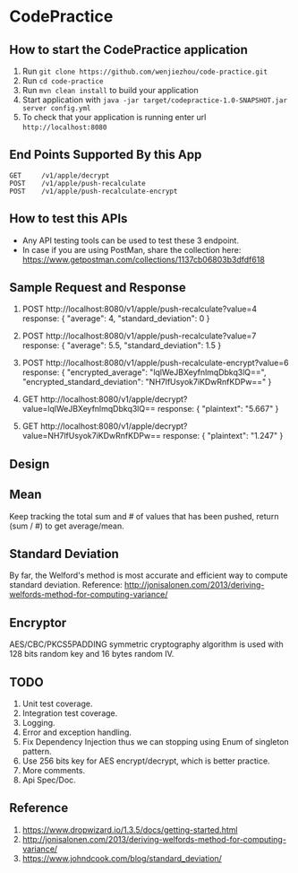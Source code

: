 # CodePractice

How to start the CodePractice application
---
1. Run `git clone https://github.com/wenjiezhou/code-practice.git`
1. Run `cd code-practice`
1. Run `mvn clean install` to build your application
1. Start application with `java -jar target/codepractice-1.0-SNAPSHOT.jar server config.yml`
1. To check that your application is running enter url `http://localhost:8080`

End Points Supported By this App
---
    GET     /v1/apple/decrypt
    POST    /v1/apple/push-recalculate
    POST    /v1/apple/push-recalculate-encrypt
    
How to test this APIs
---
- Any API testing tools can be used to test these 3 endpoint.
- In case if you are using PostMan, share the collection here: https://www.getpostman.com/collections/1137cb06803b3dfdf618

Sample Request and Response
---
1. POST    http://localhost:8080/v1/apple/push-recalculate?value=4
response: 
{
  "average": 4,
  "standard_deviation": 0
}

1. POST    http://localhost:8080/v1/apple/push-recalculate?value=7
response:
{
  "average": 5.5,
  "standard_deviation": 1.5
}

1. POST    http://localhost:8080/v1/apple/push-recalculate-encrypt?value=6
response:
{
  "encrypted_average": "lqlWeJBXeyfnlmqDbkq3lQ==",
  "encrypted_standard_deviation": "NH7lfUsyok7iKDwRnfKDPw=="
}

1. GET  http://localhost:8080/v1/apple/decrypt?value=lqlWeJBXeyfnlmqDbkq3lQ==
response:
{
  "plaintext": "5.667"
}

1. GET  http://localhost:8080/v1/apple/decrypt?value=NH7lfUsyok7iKDwRnfKDPw==
response:
{
  "plaintext": "1.247"
}

Design
---
Mean
--
Keep tracking the total sum and # of values that has been pushed, return (sum / #) to get average/mean.

Standard Deviation
--
By far, the Welford's method is most accurate and efficient way to compute standard deviation.
Reference: http://jonisalonen.com/2013/deriving-welfords-method-for-computing-variance/

Encryptor
--
AES/CBC/PKCS5PADDING symmetric cryptography algorithm is used with 128 bits random key and 16 bytes random IV.

TODO
---
1. Unit test coverage.
1. Integration test coverage.
1. Logging.
1. Error and exception handling.
1. Fix Dependency Injection thus we can stopping using Enum of singleton pattern.
1. Use 256 bits key for AES encrypt/decrypt, which is better practice.
1. More comments.
1. Api Spec/Doc.

Reference
---
1. https://www.dropwizard.io/1.3.5/docs/getting-started.html
1. http://jonisalonen.com/2013/deriving-welfords-method-for-computing-variance/
1. https://www.johndcook.com/blog/standard_deviation/

